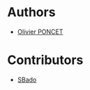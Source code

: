 # Authors

  * [Olivier PONCET](mailto:ponceto@free.fr)

# Contributors

  * [SBado](https://github.com/SBado)
